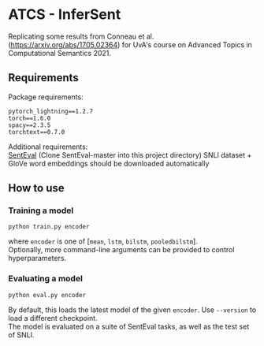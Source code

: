 # ATCS - InferSent
Replicating some results from Conneau et al. (https://arxiv.org/abs/1705.02364) for UvA's course on Advanced Topics in Computational Semantics 2021.

## Requirements
Package requirements:
```
pytorch_lightning==1.2.7
torch==1.6.0
spacy==2.3.5
torchtext==0.7.0
```
Additional requirements:  
[SentEval](https://github.com/facebookresearch/SentEval) (Clone SentEval-master into this project directory)
SNLI dataset + GloVe word embeddings should be downloaded automatically

## How to use
### Training a model
```
python train.py encoder
```
where `encoder` is one of [`mean`, `lstm`, `bilstm`, `pooledbilstm`].  
Optionally, more command-line arguments can be provided to control hyperparameters.

### Evaluating a model
```
python eval.py encoder
```
By default, this loads the latest model of the given `encoder`. Use `--version` to load a different checkpoint.  
The model is evaluated on a suite of SentEval tasks, as well as the test set of SNLI.
